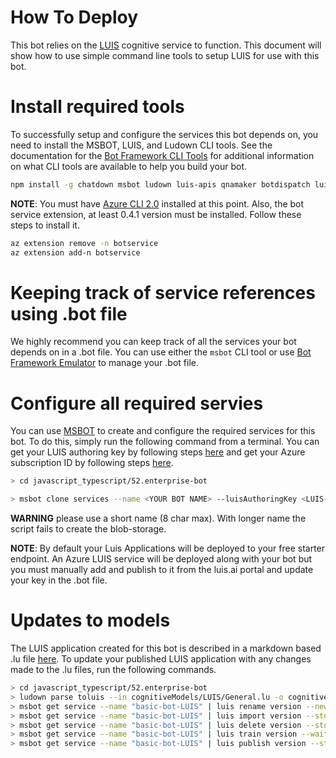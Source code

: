 # How To Deploy
This bot relies on the [LUIS][1] cognitive service to function. This document will show how to use simple command line tools to setup LUIS for use with this bot.

# Install required tools
To successfully setup and configure the services this bot depends on, you need to install the MSBOT, LUIS, and Ludown CLI tools.  See the documentation for the [Bot Framework CLI Tools][5] for additional information on what CLI tools are available to help you build your bot.

```bash
npm install -g chatdown msbot ludown luis-apis qnamaker botdispatch luisgen
```
**NOTE**: You must have [Azure CLI 2.0](https://docs.microsoft.com/en-us/cli/azure/install-azure-cli-windows?view=azure-cli-latest#install-or-update) installed at this point. Also, the bot service extension, at least 0.4.1 version must be installed. Follow these steps to install it.

```bash
az extension remove -n botservice
az extension add-n botservice
```

# Keeping track of service references using .bot file
We highly recommend you can keep track of all the services your bot depends on in a .bot file. You can use either the `msbot` CLI tool or use [Bot Framework Emulator][7] to manage your .bot file.

# Configure all required servies
You can use [MSBOT][5] to create and configure the required services for this bot. To do this, simply run the following command from a terminal.
You can get your LUIS authoring key by following steps [here][8] and get your Azure subscription ID by following steps [here][9].

```bash
> cd javascript_typescript/52.enterprise-bot

> msbot clone services --name <YOUR BOT NAME> --luisAuthoringKey <LUIS-KEY> --folder deploymentScripts/msbotClone --location westus --verbose
```
**WARNING** please use a short name (8 char max). With longer name the script fails to create the blob-storage.

**NOTE**: By default your Luis Applications will be deployed to your free starter endpoint. An Azure LUIS service will be deployed along with your bot but you must manually add and publish to it from the luis.ai portal and update your key in the .bot file.

# Updates to models
The LUIS application created for this bot is described in a markdown based .lu file [here](../cognitiveModels/LUIS/General.lu). To update your published LUIS application with any changes made to the .lu files,  run the following commands. 

```bash
> cd javascript_typescript/52.enterprise-bot
> ludown parse toluis --in cognitiveModels/LUIS/General.lu -o cognitiveModels/LUIS --out General.luis
> msbot get service --name "basic-bot-LUIS" | luis rename version --newVersionId 0.1_old --stdin
> msbot get service --name "basic-bot-LUIS" | luis import version --stdin --in cognitiveModels/LUIS/General.luis
> msbot get service --name "basic-bot-LUIS" | luis delete version --stdin --versionId 0.1_old
> msbot get service --name "basic-bot-LUIS" | luis train version --wait --stdin
> msbot get service --name "basic-bot-LUIS" | luis publish version --stdin
```

[1]: https://www.luis.ai
[2]: https://docs.microsoft.com/en-us/azure/bot-service/bot-service-concept-intelligence
[3]: https://portal.azure.com
[4]: https://azure.microsoft.com/en-us/get-started/
[5]: https://github.com/microsoft/botbuilder-tools
[6]: https://dev.botframework.com
[7]: https://www.github.com/microsoft/botframework-emulator
[8]: https://docs.microsoft.com/en-us/azure/cognitive-services/luis/luis-how-to-account-settings
[9]: https://blogs.msdn.microsoft.com/mschray/2016/03/18/getting-your-azure-subscription-guid-new-portal/